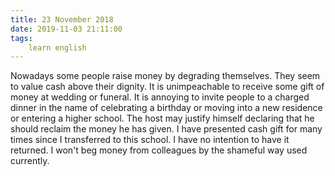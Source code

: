 ```yaml
---
title: 23 November 2018
date: 2019-11-03 21:11:00
tags:
    learn english
---
```


Nowadays some people raise money by degrading themselves. They seem to value cash above their dignity. It is unimpeachable to receive some gift of money at wedding or funeral. It is annoying to invite people to a charged dinner in the name of celebrating a birthday or moving into a new residence or entering a higher school. The host may justify himself declaring that he should reclaim the money he has given. I have presented cash gift for many times since I transferred to this school. I have no intention to have it returned. I won't beg money from colleagues by the shameful way used currently.